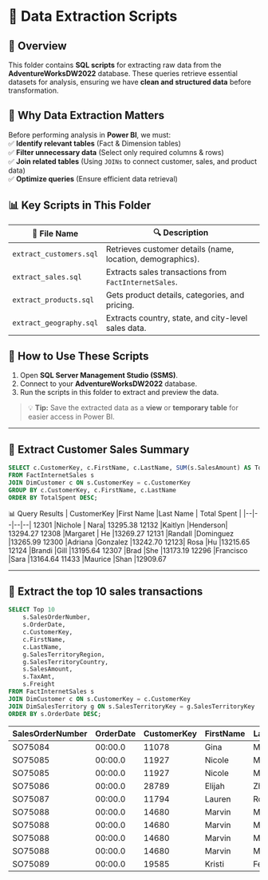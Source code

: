 
# 📂 Data Extraction Scripts  

## 📌 Overview  
This folder contains **SQL scripts** for extracting raw data from the **AdventureWorksDW2022** database. These queries retrieve essential datasets for analysis, ensuring we have **clean and structured data** before transformation.  

## 🔹 Why Data Extraction Matters  
Before performing analysis in **Power BI**, we must:  
✅ **Identify relevant tables** (Fact & Dimension tables)  
✅ **Filter unnecessary data** (Select only required columns & rows)  
✅ **Join related tables** (Using `JOINs` to connect customer, sales, and product data)  
✅ **Optimize queries** (Ensure efficient data retrieval)  

## 📊 Key Scripts in This Folder  
| 📄 File Name | 🔍 Description |
|-------------|--------------|
| `extract_customers.sql` | Retrieves customer details (name, location, demographics). |
| `extract_sales.sql` | Extracts sales transactions from `FactInternetSales`. |
| `extract_products.sql` | Gets product details, categories, and pricing. |
| `extract_geography.sql` | Extracts country, state, and city-level sales data. |

## 🚀 How to Use These Scripts  
1. Open **SQL Server Management Studio (SSMS)**.  
2. Connect to your **AdventureWorksDW2022** database.  
3. Run the scripts in this folder to extract and preview the data.  

> 💡 **Tip:** Save the extracted data as a **view** or **temporary table** for easier access in Power BI.  

---
## 🔹 Extract Customer Sales Summary  

```sql
SELECT c.CustomerKey, c.FirstName, c.LastName, SUM(s.SalesAmount) AS TotalSpent
FROM FactInternetSales s
JOIN DimCustomer c ON s.CustomerKey = c.CustomerKey
GROUP BY c.CustomerKey, c.FirstName, c.LastName
ORDER BY TotalSpent DESC;
```
📊 Query Results
| CustomerKey |First Name  |Last Name | Total Spent |
|--|--|--|--|
12301		|Nichole	|	Nara|	13295.38
12132	|Kaitlyn	|Henderson|	13294.27
12308	|Margaret	|	He	|13269.27
12131	|Randall	|Dominguez	|13265.99
12300	|Adriana	|Gonzalez	|13242.70
12123|	Rosa	|Hu	|13215.65
12124	|Brandi	|Gill	|13195.64
12307	|Brad	|She	|13173.19
12296	|Francisco	|Sara	|13164.64
11433	|Maurice	|Shan	|12909.67

---
##  🔹 Extract the top 10 sales transactions
```sql
SELECT Top 10 
    s.SalesOrderNumber,
    s.OrderDate,
    c.CustomerKey,
    c.FirstName,
    c.LastName,
    g.SalesTerritoryRegion,
    g.SalesTerritoryCountry,
    s.SalesAmount,
    s.TaxAmt,
    s.Freight
FROM FactInternetSales s
JOIN DimCustomer c ON s.CustomerKey = c.CustomerKey
JOIN DimSalesTerritory g ON s.SalesTerritoryKey = g.SalesTerritoryKey
ORDER BY s.OrderDate DESC;
```
| SalesOrderNumber | OrderDate | CustomerKey | FirstName | LastName  | SalesTerritoryRegion | SalesTerritoryCountry | SalesAmount | TaxAmt | Freight |
|------------------|-----------|-------------|-----------|-----------|----------------------|-----------------------|-------------|--------|---------|
| SO75084          | 00:00.0   | 11078       | Gina      | Martin    | Canada               | Canada                | 120         | 9.6    | 3       |
| SO75085          | 00:00.0   | 11927       | Nicole    | Murphy    | Northwest            | United States         | 8.99        | 0.7192 | 0.2248  |
| SO75085          | 00:00.0   | 11927       | Nicole    | Murphy    | Northwest            | United States         | 7.95        | 0.636  | 0.1988  |
| SO75086          | 00:00.0   | 28789       | Elijah    | Zhang     | Southwest            | United States         | 7.95        | 0.636  | 0.1988  |
| SO75087          | 00:00.0   | 11794       | Lauren    | Ross      | Southwest            | United States         | 34.99       | 2.7992 | 0.8748  |
| SO75088          | 00:00.0   | 14680       | Marvin    | Munoz     | Australia            | Australia             | 3.99        | 0.3192 | 0.0998  |
| SO75088          | 00:00.0   | 14680       | Marvin    | Munoz     | Australia            | Australia             | 24.99       | 1.9992 | 0.6248  |
| SO75088          | 00:00.0   | 14680       | Marvin    | Munoz     | Australia            | Australia             | 34.99       | 2.7992 | 0.8748  |
| SO75088          | 00:00.0   | 14680       | Marvin    | Munoz     | Australia            | Australia             | 49.99       | 3.9992 | 1.2498  |
| SO75089          | 00:00.0   | 19585       | Kristi    | Fernandez | Australia            | Australia             | 21.49       | 1.7192 | 0.5373  |
